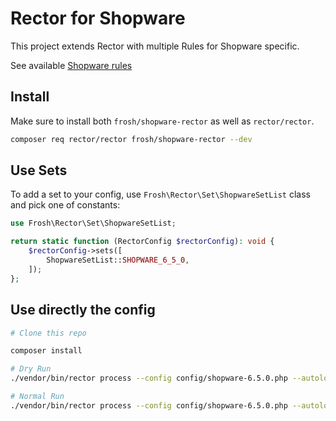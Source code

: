 # Rector for Shopware

This project extends Rector with multiple Rules for Shopware specific. 

See available [Shopware rules](/docs/rector_rules_overview.md)


## Install

Make sure to install both `frosh/shopware-rector` as well as `rector/rector`.

```bash
composer req rector/rector frosh/shopware-rector --dev
```

## Use Sets

To add a set to your config, use `Frosh\Rector\Set\ShopwareSetList` class and pick one of constants:

```php
use Frosh\Rector\Set\ShopwareSetList;

return static function (RectorConfig $rectorConfig): void {
    $rectorConfig->sets([
        ShopwareSetList::SHOPWARE_6_5_0,
    ]);
};
```

## Use directly the config

```bash
# Clone this repo

composer install

# Dry Run
./vendor/bin/rector process --config config/shopware-6.5.0.php --autoload-file [SHOPWARE]/vendor/autoload.php [SHOPWARE]/custom/plugins/MyPlugin --dry-run

# Normal Run
./vendor/bin/rector process --config config/shopware-6.5.0.php --autoload-file [SHOPWARE]/vendor/autoload.php [SHOPWARE]/custom/plugins/MyPlugin
```
